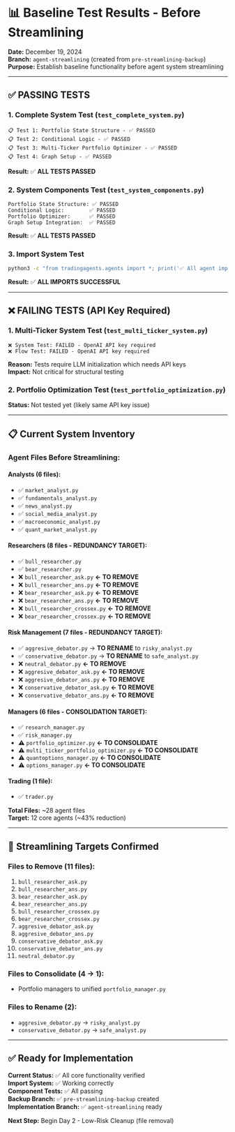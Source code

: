 # 📊 Baseline Test Results - Before Streamlining

**Date:** December 19, 2024  
**Branch:** `agent-streamlining` (created from `pre-streamlining-backup`)  
**Purpose:** Establish baseline functionality before agent system streamlining

---

## **✅ PASSING TESTS**

### **1. Complete System Test (`test_complete_system.py`)**
```
📋 Test 1: Portfolio State Structure - ✅ PASSED
📋 Test 2: Conditional Logic - ✅ PASSED  
📋 Test 3: Multi-Ticker Portfolio Optimizer - ✅ PASSED
📋 Test 4: Graph Setup - ✅ PASSED
```
**Result:** ✅ **ALL TESTS PASSED**

### **2. System Components Test (`test_system_components.py`)**
```
Portfolio State Structure: ✅ PASSED
Conditional Logic:        ✅ PASSED
Portfolio Optimizer:      ✅ PASSED
Graph Setup Integration:  ✅ PASSED
```
**Result:** ✅ **ALL TESTS PASSED**

### **3. Import System Test**
```bash
python3 -c "from tradingagents.agents import *; print('✅ All agent imports successful')"
```
**Result:** ✅ **ALL IMPORTS SUCCESSFUL**

---

## **❌ FAILING TESTS (API Key Required)**

### **1. Multi-Ticker System Test (`test_multi_ticker_system.py`)**
```
❌ System Test: FAILED - OpenAI API key required
❌ Flow Test: FAILED - OpenAI API key required
```
**Reason:** Tests require LLM initialization which needs API keys  
**Impact:** Not critical for structural testing

### **2. Portfolio Optimization Test (`test_portfolio_optimization.py`)**
**Status:** Not tested yet (likely same API key issue)

---

## **📋 Current System Inventory**

### **Agent Files Before Streamlining:**

#### **Analysts (6 files):**
- ✅ `market_analyst.py`
- ✅ `fundamentals_analyst.py`
- ✅ `news_analyst.py`
- ✅ `social_media_analyst.py`
- ✅ `macroeconomic_analyst.py`
- ✅ `quant_market_analyst.py`

#### **Researchers (8 files - REDUNDANCY TARGET):**
- ✅ `bull_researcher.py`
- ✅ `bear_researcher.py`
- ❌ `bull_researcher_ask.py` **← TO REMOVE**
- ❌ `bull_researcher_ans.py` **← TO REMOVE**
- ❌ `bear_researcher_ask.py` **← TO REMOVE**
- ❌ `bear_researcher_ans.py` **← TO REMOVE**
- ❌ `bull_researcher_crossex.py` **← TO REMOVE**
- ❌ `bear_researcher_crossex.py` **← TO REMOVE**

#### **Risk Management (7 files - REDUNDANCY TARGET):**
- ✅ `aggresive_debator.py` → **TO RENAME** to `risky_analyst.py`
- ✅ `conservative_debator.py` → **TO RENAME** to `safe_analyst.py`
- ❌ `neutral_debator.py` **← TO REMOVE**
- ❌ `aggresive_debator_ask.py` **← TO REMOVE**
- ❌ `aggresive_debator_ans.py` **← TO REMOVE**
- ❌ `conservative_debator_ask.py` **← TO REMOVE**
- ❌ `conservative_debator_ans.py` **← TO REMOVE**

#### **Managers (6 files - CONSOLIDATION TARGET):**
- ✅ `research_manager.py`
- ✅ `risk_manager.py`
- ⚠️ `portfolio_optimizer.py` **← TO CONSOLIDATE**
- ⚠️ `multi_ticker_portfolio_optimizer.py` **← TO CONSOLIDATE**
- ⚠️ `quantoptions_manager.py` **← TO CONSOLIDATE**
- ⚠️ `options_manager.py` **← TO CONSOLIDATE**

#### **Trading (1 file):**
- ✅ `trader.py`

**Total Files:** ~28 agent files  
**Target:** 12 core agents (~43% reduction)

---

## **🎯 Streamlining Targets Confirmed**

### **Files to Remove (11 files):**
1. `bull_researcher_ask.py`
2. `bull_researcher_ans.py`
3. `bear_researcher_ask.py`
4. `bear_researcher_ans.py`
5. `bull_researcher_crossex.py`
6. `bear_researcher_crossex.py`
7. `aggresive_debator_ask.py`
8. `aggresive_debator_ans.py`
9. `conservative_debator_ask.py`
10. `conservative_debator_ans.py`
11. `neutral_debator.py`

### **Files to Consolidate (4 → 1):**
- Portfolio managers to unified `portfolio_manager.py`

### **Files to Rename (2):**
- `aggresive_debator.py` → `risky_analyst.py`
- `conservative_debator.py` → `safe_analyst.py`

---

## **✅ Ready for Implementation**

**Current Status:** ✅ All core functionality verified  
**Import System:** ✅ Working correctly  
**Component Tests:** ✅ All passing  
**Backup Branch:** ✅ `pre-streamlining-backup` created  
**Implementation Branch:** ✅ `agent-streamlining` ready

**Next Step:** Begin Day 2 - Low-Risk Cleanup (file removal) 